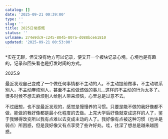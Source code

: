 ```yaml
---
catalog: []
date: '2025-09-21 00:39:00'
type: ''
slug: ''
title: 2025日常感慨
status: ''
urlname: 274e9dc9-c245-804b-807a-d088bce61810
updated: '2025-09-21 00:53:00'
---
```


*实在无聊，但又没有地方可以记录，便又开一个板块记录心境。心境也是有趣的，记录和回头看也是打发时间的方式。


2025.9


最近发现自己变成了一个做任何事情都不主动的人。不主动提前做事，不主动联系别人，不主动麻烦别人，甚至不主动做该做的事儿…这样的不主动的行为太多了。很多时候不想去麻烦别人给别人带来烦恼，心里总是过意不去。


不过细想，也不是最近发现的，感觉是慢慢养的习惯。只要是能不做的我好像都不做，能做的我好像都是最小化程度的去做。上完大学后好像就变成这样的人了，鉴于我懒得改变所以我有点难以去变成主动的人了。我好像有点被这种习惯（也许是弱点）所困惑，但是我好像又有点享受了些许好处。哇，往深了想总是越来越困惑。

